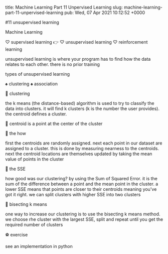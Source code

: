 title: Machine Learning Part 11 Unpervised Learning
slug: machine-learning-part-11-unpervised-learning
pub: Wed, 07 Apr 2021 10:12:52 +0000

#11 unsupervised learning

Machine Learning

♡ supervised learning
👉 ♡ unsupervised learning
♡ reinforcement learning

unsupervised learning is where your program has to find how the data relates to each other. there is no prior training

types of unsupervised learning

♠️ clustering
♠️ association

🎲 clustering

the k means (the distance-based) algorithm is used to try to classify the data into clusters. it will find k clusters (k is the number the user provides). the centroid defines a cluster.

🔎 centroid is a point at the center of the cluster

🎲 the how

first the centroids are randomly assigned. next each point in our dataset are assigned to a cluster. this is done by measuring nearness to the centroids. next the centroid locations are themselves updated by taking the mean value of points in the cluster

🎲 the SSE

how good was our clustering? by using the Sum of Squared Error. it is the sum of the difference between a point and the mean point in the cluster. a lower SSE means that points are closer to their centroids meaning you've got it right. we can split clusters with higher SSE into two clusters

🎲 bisecting k means

one way to increase our clustering is to use the bisecting k means method. we choose rhe cluster with the largest SSE, split and repeat until you get the required number of clusters

⚽️ exercise

see an implementation in python

